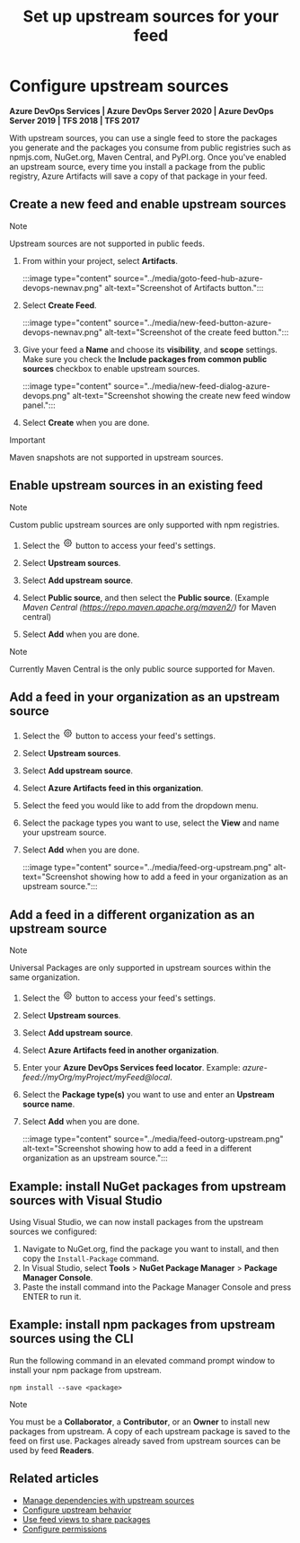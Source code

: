 ﻿---
title: Set up upstream sources for your feed
description: How to configure upstream sources for your Azure Artifacts feeds
ms.technology: devops-artifacts
ms.topic: conceptual
ms.date: 01/24/2022
monikerRange: '>= tfs-2017'
---

# Configure upstream sources

**Azure DevOps Services | Azure DevOps Server 2020 | Azure DevOps Server 2019 | TFS 2018 | TFS 2017**

With upstream sources, you can use a single feed to store the packages you generate and the packages you consume from public registries such as npmjs.com, NuGet.org, Maven Central, and PyPI.org. Once you've enabled an upstream source, every time you install a package from the public registry, Azure Artifacts will save a copy of that package in your feed.

## Create a new feed and enable upstream sources

> [!NOTE]
> Upstream sources are not supported in public feeds.

1. From within your project, select **Artifacts**.

    :::image type="content" source="../media/goto-feed-hub-azure-devops-newnav.png" alt-text="Screenshot of Artifacts button.":::

1. Select **Create Feed**.

    :::image type="content" source="../media/new-feed-button-azure-devops-newnav.png" alt-text="Screenshot of the create feed button.":::

1. Give your feed a **Name** and choose its **visibility**, and **scope** settings. Make sure you check the  **Include packages from common public sources** checkbox to enable upstream sources.

    :::image type="content" source="../media/new-feed-dialog-azure-devops.png" alt-text="Screenshot showing the create new feed window panel.":::

1. Select **Create** when you are done.

> [!IMPORTANT]
> Maven snapshots are not supported in upstream sources.

## Enable upstream sources in an existing feed

> [!NOTE]
> Custom public upstream sources are only supported with npm registries.

1. Select the ![gear icon](../../media/icons/gear-icon.png) button to access your feed's settings.

1. Select **Upstream sources**.

1. Select **Add upstream source**.

1. Select **Public source**, and then select the **Public source**. (Example *Maven Central (https://repo.maven.apache.org/maven2/)* for Maven central)

1. Select **Add** when you are done.

> [!NOTE]
> Currently Maven Central is the only public source supported for Maven.

## Add a feed in your organization as an upstream source

1. Select the ![gear icon](../../media/icons/gear-icon.png) button to access your feed's settings.

1. Select **Upstream sources**.

1. Select **Add upstream source**.

1. Select **Azure Artifacts feed in this organization**.

1. Select the feed you would like to add from the dropdown menu.

1. Select the package types you want to use, select the **View** and name your upstream source.

1. Select **Add** when you are done.

    :::image type="content" source="../media/feed-org-upstream.png" alt-text="Screenshot showing how to add a feed in your organization as an upstream source.":::

## Add a feed in a different organization as an upstream source

> [!NOTE]
> Universal Packages are only supported in upstream sources within the same organization.

1. Select the ![gear icon](../../media/icons/gear-icon.png) button to access your feed's settings.

1. Select **Upstream sources**.

1. Select **Add upstream source**.

1. Select **Azure Artifacts feed in another organization**.

1. Enter your **Azure DevOps Services feed locator**. Example: *azure-feed://myOrg/myProject/myFeed@local*.

1. Select the **Package type(s)** you want to use and enter an **Upstream source name**.

1. Select **Add** when you are done.

    :::image type="content" source="../media/feed-outorg-upstream.png" alt-text="Screenshot showing how to add a feed in a different organization as an upstream source.":::

## Example: install NuGet packages from upstream sources with Visual Studio

Using Visual Studio, we can now install packages from the upstream sources we configured:

1. Navigate to NuGet.org, find the package you want to install, and then copy the `Install-Package` command.
1. In Visual Studio, select **Tools** > **NuGet Package Manager** > **Package Manager Console**.
1. Paste the install command into the Package Manager Console and press ENTER to run it.

## Example: install npm packages from upstream sources using the CLI

Run the following command in an elevated command prompt window to install your npm package from upstream.

```Command
npm install --save <package>
```

> [!NOTE]
> You must be a **Collaborator**, a **Contributor**, or an **Owner** to install new packages from upstream. A copy of each upstream package is saved to the feed on first use. Packages already saved from upstream sources can be used by feed **Readers**.

## Related articles

- [Manage dependencies with upstream sources](../tutorials/protect-oss-packages-with-upstream-sources.md)
- [Configure upstream behavior](../concepts/upstream-behavior.md)
- [Use feed views to share packages](../feeds/views.md)
- [Configure permissions](../feeds/feed-permissions.md)
